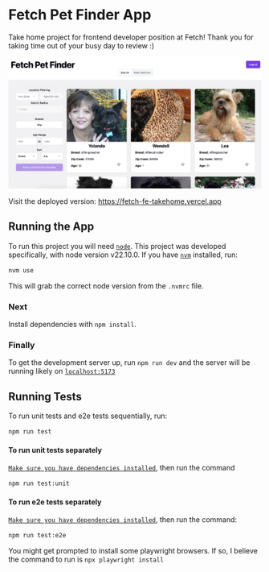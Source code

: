 # Fetch Pet Finder App

Take home project for frontend developer position at Fetch! Thank you for taking time out of your busy day to review :)

![Fetch Pet Finder App index page](./fetch-pet-finder-img.png)

Visit the deployed version: <https://fetch-fe-takehome.vercel.app>

## Running the App

To run this project you will need [`node`](https://nodejs.org/en). This project was developed specifically, with node version v22.10.0.
If you have [`nvm`](https://github.com/nvm-sh/nvm) installed, run:

```bash
nvm use
```

This will grab the correct node version from the `.nvmrc` file.

### Next

Install dependencies with `npm install`.

### Finally

To get the development server up, run `npm run dev`
and the server will be running likely on [`localhost:5173`](http://localhost:5173)

## Running Tests

To run unit tests and e2e tests sequentially, run:

```bash
npm run test
```

#### To run unit tests separately

[`Make sure you have dependencies installed`](#next), then run the command

```bash
npm run test:unit
```

#### To run e2e tests separately

[`Make sure you have dependencies installed`](#next), then run the command:

```bash
npm run test:e2e
```

You might get prompted to install some playwright browsers. If so, I believe the command to run is `npx playwright install`
